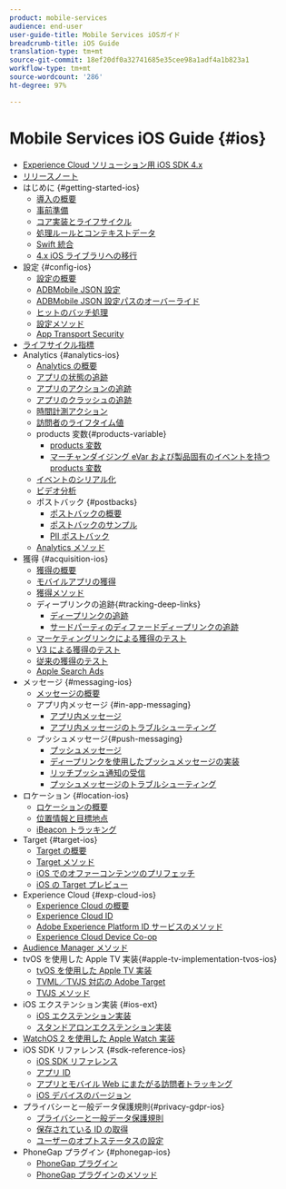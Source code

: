 ```yaml
---
product: mobile-services
audience: end-user
user-guide-title: Mobile Services iOSガイド
breadcrumb-title: iOS Guide
translation-type: tm+mt
source-git-commit: 18ef20df0a32741685e35cee98a1adf4a1b823a1
workflow-type: tm+mt
source-wordcount: '286'
ht-degree: 97%

---
```



# Mobile Services iOS Guide {#ios}

+ [Experience Cloud ソリューション用 iOS SDK 4.x](overview.md)
+ [リリースノート](rel-notes.md)
+ はじめに {#getting-started-ios}
   + [導入の概要](getting-started/getting-started.md)
   + [事前準備](getting-started/requirements.md)
   + [コア実装とライフサイクル](getting-started/dev-qs.md)
   + [処理ルールとコンテキストデータ](getting-started/proc-rules.md)
   + [Swift 統合 ](getting-started/swift-integration.md)
   + [4.x iOS ライブラリへの移行](getting-started/migration-v3.md)
+ 設定 {#config-ios}
   + [設定の概要](configuration/configuration.md)
   + [ADBMobile JSON 設定](configuration/json-config/json-config.md)
   + [ADBMobile JSON 設定パスのオーバーライド](configuration/json-config/json-config-remote.md)
   + [ヒットのバッチ処理](configuration/hit-batching.md)
   + [設定メソッド](configuration/sdk-methods.md)
   + [App Transport Security](configuration/app-transport-security.md)
+ [ライフサイクル指標](metrics.md)
+ Analytics {#analytics-ios}
   + [Analytics の概要](analytics-main/analytics-main.md)
   + [アプリの状態の追跡](analytics-main/states.md)
   + [アプリのアクションの追跡](analytics-main/actions.md)
   + [アプリのクラッシュの追跡](analytics-main/crashes.md)
   + [時間計測アクション](analytics-main/timed-actions.md)
   + [訪問者のライフタイム値](analytics-main/lifetime-value.md)
   + products 変数{#products-variable}
      + [products 変数](analytics-main/products/products.md)
      + [マーチャンダイジング eVar および製品固有のイベントを持つ products 変数 ](analytics-main/products/products-variable-evars-events.md)
   + [イベントのシリアル化](analytics-main/event-serialization.md)
   + [ビデオ分析](analytics-main/video-qs.md)
   + ポストバック {#postbacks}
      + [ポストバックの概要](analytics-main/postback/postback.md)
      + [ポストバックのサンプル ](analytics-main/postback/postback-example.md)
      + [PII ポストバック](analytics-main/postback/c-pii-postbacks.md)
   + [Analytics メソッド](analytics-main/analytics-methods.md)
+ 獲得 {#acquisition-ios}
   + [獲得の概要](acquisition-main/acquisition-main.md)
   + [モバイルアプリの獲得](acquisition-main/acquisition.md)
   + [獲得メソッド](acquisition-main/c-acquisition-methods.md)
   + ディープリンクの追跡{#tracking-deep-links}
      + [ディープリンクの追跡](acquisition-main/tracking-deep-links/tracking-deep-links.md)
      + [サードパーティのディファードディープリンクの追跡](acquisition-main/tracking-deep-links/c-tracking-3rd-party-deep-deferred-links.md)
   + [マーケティングリンクによる獲得のテスト](acquisition-main/t-testing-marketing-link-acquisition.md)
   + [V3 による獲得のテスト](acquisition-main/t-testing-version-3-acquisition.md)
   + [従来の獲得のテスト](acquisition-main/t-testing-acquisition.md)
   + [Apple Search Ads](acquisition-main/c-apple-search-ads.md)
+ メッセージ {#messaging-ios}
   + [メッセージの概要](messaging-main/messaging-main.md)
   + アプリ内メッセージ {#in-app-messaging}
      + [アプリ内メッセージ](messaging-main/messaging/messaging.md)
      + [アプリ内メッセージのトラブルシューティング](messaging-main/messaging/in-apps-ts.md)
   + プッシュメッセージ{#push-messaging}
      + [プッシュメッセージ](messaging-main/push-messaging/push-messaging.md)
      + [ディープリンクを使用したプッシュメッセージの実装](messaging-main/push-messaging/t-mob-imp-push-deeplinking-ios-4x.md)
      + [リッチプッシュ通知の受信](messaging-main/push-messaging/c-set-up-rich-push-notif-ios.md)
      + [プッシュメッセージのトラブルシューティング](messaging-main/push-messaging/c-troubleshooting-push-messaging.md)
+ ロケーション {#location-ios}
   + [ロケーションの概要](location/location.md)
   + [位置情報と目標地点](location/geo-poi.md)
   + [iBeacon トラッキング](location/ibeacon.md)
+ Target {#target-ios}
   + [Target の概要](target-main/target-main.md)
   + [Target メソッド](target-main/c-target-methods.md)
   + [iOS でのオファーコンテンツのプリフェッチ](target-main/c-mob-target-prefetch-ios.md)
   + [iOS の Target プレビュー](target-main/c-mob-target-preview-ios.md)
+ Experience Cloud {#exp-cloud-ios}
   + [Experience Cloud の概要](marketing-cloud/marketing-cloud.md)
   + [Experience Cloud ID](marketing-cloud/mcvid.md)
   + [Adobe Experience Platform ID サービスのメソッド](marketing-cloud/mc-methods.md)
   + [Experience Cloud Device Co-op](marketing-cloud/t-mob-mc-device-coop-ios-.md)
+ [Audience Manager メソッド](amm/aam-methods.md)
+ tvOS を使用した Apple TV 実装{#apple-tv-implementation-tvos-ios}
   + [tvOS を使用した Apple TV 実装](apple-tv-implementation-tvos/apple-tv-implementation-tvos.md)
   + [TVML／TVJS 対応の Adobe Target](apple-tv-implementation-tvos/target-for-tvml-tvjs.md)
   + [TVJS メソッド](apple-tv-implementation-tvos/tvjs-methods.md)
+ iOS エクステンション実装 {#ios-ext}
   + [iOS エクステンション実装](ios-ext/ios-ext.md)
   + [スタンドアロンエクステンション実装](ios-ext/c-stand-alone-extension-implementation.md)
+ [WatchOS 2 を使用した Apple Watch 実装](apple-watch-implementation-watchkit.md)
+ iOS SDK リファレンス {#sdk-reference-ios}
   + [iOS SDK リファレンス ](reference/reference.md)
   + [アプリ ID](reference/app-ids.md)
   + [アプリとモバイル Web にまたがる訪問者トラッキング](reference/hybrid-app.md)
   + [iOS デバイスのバージョン](reference/device-versions.md)
+ プライバシーと一般データ保護規則{#privacy-gdpr-ios}
   + [プライバシーと一般データ保護規則](c-mob-privacy-gdpr-ios/c-mob-privacy-gdpr-ios.md)
   + [保存されている ID の取得](c-mob-privacy-gdpr-ios/c-mob-gdpr-ret-stored-ids-ios.md)
   + [ユーザーのオプトステータスの設定](c-mob-privacy-gdpr-ios/privacy.md)
+ PhoneGap プラグイン {#phonegap-ios}
   + [PhoneGap プラグイン](phonegap/phonegap.md)
   + [PhoneGap プラグインのメソッド ](phonegap/phonegap-methods.md)

